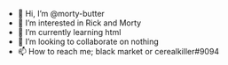 - 👋 Hi, I’m @morty-butter
- 👀 I’m interested in Rick and Morty 
- 🌱 I’m currently learning html
- 💞️ I’m looking to collaborate on nothing
- 📫 How to reach me; black market or cerealkiller#9094

<!---
morty-butter/morty-butter is a ✨ special ✨ repository because its `README.md` (this file) appears on your GitHub profile.
You can click the Preview link to take a look at your changes.
--->
